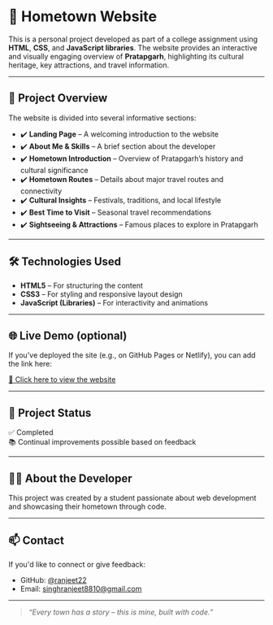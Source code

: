 # 🏡 Hometown Website

This is a personal project developed as part of a college assignment using **HTML**, **CSS**, and **JavaScript libraries**. The website provides an interactive and visually engaging overview of **Pratapgarh**, highlighting its cultural heritage, key attractions, and travel information.

---

## 📌 Project Overview

The website is divided into several informative sections:

- ✔️ **Landing Page** – A welcoming introduction to the website  
- ✔️ **About Me & Skills** – A brief section about the developer  
- ✔️ **Hometown Introduction** – Overview of Pratapgarh’s history and cultural significance  
- ✔️ **Hometown Routes** – Details about major travel routes and connectivity  
- ✔️ **Cultural Insights** – Festivals, traditions, and local lifestyle  
- ✔️ **Best Time to Visit** – Seasonal travel recommendations  
- ✔️ **Sightseeing & Attractions** – Famous places to explore in Pratapgarh  

---

## 🛠️ Technologies Used

- **HTML5** – For structuring the content  
- **CSS3** – For styling and responsive layout design  
- **JavaScript (Libraries)** – For interactivity and animations  

---

## 🌐 Live Demo (optional)

If you've deployed the site (e.g., on GitHub Pages or Netlify), you can add the link here:

[🔗 Click here to view the website](https://hometown-ranjeet.netlify.app/)

---

## 📁 Project Status

✅ Completed  
📚 Continual improvements possible based on feedback  

---

## 🙋‍♂️ About the Developer

This project was created by a student passionate about web development and showcasing their hometown through code.

---

## 📫 Contact

If you'd like to connect or give feedback:
- GitHub: [@ranjeet22](https://github.com/ranjeet22)
- Email: singhranjeet8810@gmail.com

---

> *“Every town has a story – this is mine, built with code.”*
